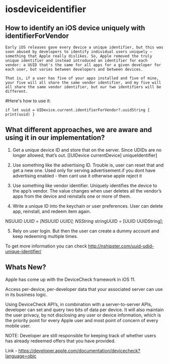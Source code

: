 # iosdeviceidentifier


## How to identify an iOS device uniquely with identifierForVendor

``Early iOS releases gave every device a unique identifier, but this was soon abused by developers to identify individual users uniquely – something that Apple really dislikes. So, Apple removed the truly unique identifier and instead introduced an identifier for each vendor: a UUID that's the same for all apps for a given developer for each user, but varies between developers and between devices.``

``That is, if a user has five of your apps installed and five of mine, your five will all share the same vendor identifier, and my five will all share the same vendor identifier, but our two identifiers will be different.``

#Here's how to use it:

``if let uuid = UIDevice.current.identifierForVendor?.uuidString {
    print(uuid)
}``


## What different approaches, we are aware and using it in our implementation?
1. Get a unique device ID and store that on the server. Since UDIDs are no longer allowed, that’s out.
    [[UIDevice currentDevice] uniqueIdentifier]
    
2. Use something like the advertising ID. Trouble is, user can reset that and get a new one. Used only for serving advertisement.if you dont have advertising enabled - then cant use it otherwise apple reject it

3. Use something like vendor identifier. Uniquely identifies the device to the app’s vendor. The value changes when user deletes all the vendor’s apps from the device and reinstalls one or more of them.

4. Write a unique ID into the keychain or user preferences. User can delete app, reinstall, and redeem item again.

NSUUID *UUID = [NSUUID UUID];
NSString* stringUUID = [UUID UUIDString];

5. Rely on user login. But then the user can create a dummy account and keep redeeming multiple times.

To get more information you can check http://nshipster.com/uuid-udid-unique-identifier/

## Whats New?

Apple has come up with the DeviceCheck framework in iOS 11.

Access per-device, per-developer data that your associated server can use in its business logic.

Using DeviceCheck API’s, in combination with a server-to-server APIs, developer can set and query two bits of data per device. It will also maintain the user privacy, by not disclosing any user or device information, which is the priority point for every Apple user and most point of concern of every mobile user.

NOTE: Developer are still responsible for keeping track of whether users has already redeemed offers that you have provided.


Link - https://developer.apple.com/documentation/devicecheck?language=objc
